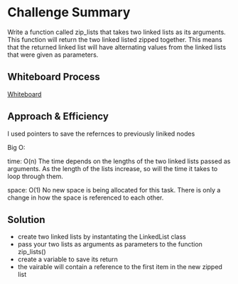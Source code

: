 # Challenge Summary

Write a function called zip_lists that takes two linked lists as its arguments. This function will return the two linked listed zipped together. This means that the returned linked list will have alternating values from the linked lists that were given as parameters.

## Whiteboard Process

[Whiteboard](./code-challenge-8-whiteboard.png)

## Approach & Efficiency
<!-- What approach did you take? Why? What is the Big O space/time for this approach? -->

I used pointers to save the refernces to previously liniked nodes

Big O:

time: O(n)
The time depends on the lengths of the two linked lists passed as arguments. As the length of the lists increase, so will the time it takes to loop through them.

space: O(1)
No new space is being allocated for this task. There is only a change in how the space is referenced to each other.

## Solution
<!-- Show how to run your code, and examples of it in action -->
- create two linked lists by instantating the LinkedList class
- pass your two lists as arguments as parameters to the function zip_lists()
- create a variable to save its return
- the vairable will contain a reference to the first item in the new zipped list
